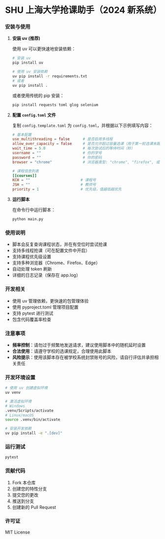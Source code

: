# SHU 上海大学抢课助手（2024 新系统）

### 安装与使用

1. **安装 uv (推荐)**

   使用 uv 可以更快速地安装依赖：

   ```sh
   # 安装 uv
   pip install uv

   # 使用 uv 安装依赖
   uv pip install -r requirements.txt
   # 或者
   uv pip install .
   ```

   或者使用传统的 pip 安装：

   ```sh
   pip install requests toml glog selenium
   ```

2. **配置 `config.toml` 文件**

   复制 `config.template.toml` 为 `config.toml`，并根据以下示例填写内容：

   ```toml
   # 基本配置
   use_multithreading = false      # 是否启用多线程
   allow_over_capacity = false     # 是否允许超过容量选课（用于第一轮选课未踢人情况）
   wait_time = 5.0                 # 每次尝试后的等待时间（秒）
   username = ""                   # 你的学号
   password = ""                   # 你的密码
   browser = "chrome"              # 浏览器类型: "chrome", "firefox", 或 "edge"

   # 课程信息列表
   [[courses]]
   KCH = ""                       # 课程号
   JSH = ""                       # 教师号
   priority = 1                   # 优先级，值越低越优先
   ```

3. **运行脚本**

   在命令行中运行脚本：

   ```sh
   python main.py
   ```

### 使用说明

- 脚本会反复查询课程状态，并在有空位时尝试抢课
- 支持多线程抢课（可在配置文件中开启）
- 支持课程优先级设置
- 支持多种浏览器（Chrome、Firefox、Edge）
- 自动处理 token 刷新
- 详细的日志记录（保存在 app.log）

### 开发相关

- 使用 uv 管理依赖，更快速的包管理体验
- 使用 pyproject.toml 管理项目配置
- 支持 pytest 进行测试
- 包含代码覆盖率检查

### 注意事项

- **频率控制**：请勿过于频繁地发送请求，建议使用脚本中的随机延时设置
- **合法使用**：请遵守学校的选课规定，合理使用此脚本
- **风险提示**：使用该脚本存在被学校系统封禁账号的风险，请自行评估并承担相关责任

### 开发环境设置

```sh
# 使用 uv 创建虚拟环境
uv venv

# 激活虚拟环境
# Windows
.venv/Scripts/activate
# Linux/macOS
source .venv/bin/activate

# 安装开发依赖
uv pip install -e ".[dev]"
```

### 运行测试

```sh
pytest
```

### 贡献代码

1. Fork 本仓库
2. 创建您的特性分支
3. 提交您的更改
4. 推送到分支
5. 创建新的 Pull Request

### 许可证

MIT License
